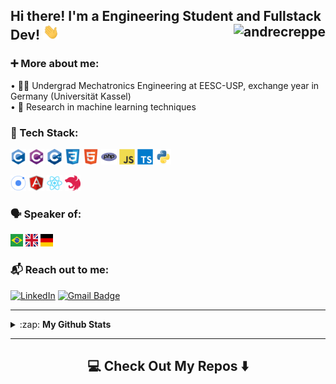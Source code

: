 <h2 align="left"> 
   Hi there! I'm a Engineering Student and Fullstack Dev! <img src="https://github.com/ABSphreak/ABSphreak/blob/master/gifs/Hi.gif" height="25px">
   <img align="right" vertical-align="center" src="https://komarev.com/ghpvc/?username=andrecreppe" alt="andrecreppe" />
</h2>

### ➕ More about me:

•  👨‍💻 Undergrad Mechatronics Engineering at EESC-USP, exchange year in Germany (Universität Kassel)<br>
•  🔬 Research in machine learning techniques<br>

### 🧰 Tech Stack:

<p align="left">
  <img src="https://raw.githubusercontent.com/devicons/devicon/master/icons/c/c-original.svg" alt="c" width="25" height="25"/>
  <img src="https://raw.githubusercontent.com/devicons/devicon/master/icons/csharp/csharp-original.svg" alt="csharp" width="25" height="25"/>
  <img src="https://raw.githubusercontent.com/devicons/devicon/master/icons/cplusplus/cplusplus-original.svg" alt="c" width="25" height="25"/>
  <img src="https://raw.githubusercontent.com/devicons/devicon/master/icons/css3/css3-original.svg" alt="css3"  width="25" height="25"/>
  <img src="https://raw.githubusercontent.com/devicons/devicon/master/icons/html5/html5-original.svg" alt="html5"  width="25" height="25"/>
  <img src="https://github.com/devicons/devicon/blob/master/icons/php/php-original.svg" alt="php" width="25" height="25"/>
  <img src="https://raw.githubusercontent.com/devicons/devicon/master/icons/javascript/javascript-original.svg" alt="javascript" width="25" height="25"/>
  <img src="https://raw.githubusercontent.com/devicons/devicon/master/icons/typescript/typescript-original.svg" alt="typescript" width="25" height="25"/>
  <img src="https://raw.githubusercontent.com/devicons/devicon/master/icons/python/python-original.svg" alt="python" width="25" height="25"/>
</p>

<p align="left">
  <img src="https://raw.githubusercontent.com/devicons/devicon/master/icons/ionic/ionic-original.svg" alt="ionic" width="25" height="25"/>
  <img src="https://raw.githubusercontent.com/devicons/devicon/master/icons/angularjs/angularjs-original.svg" alt="angularjs" width="25" height="25"/>
  <img src="https://raw.githubusercontent.com/devicons/devicon/master/icons/react/react-original.svg" alt="react" width="25" height="25"/>
  <img src="https://github.com/devicons/devicon/blob/master/icons/nestjs/nestjs-plain.svg" alt="nestjs" width="25" height="25"/>
</p>


### 🗣️ Speaker of:
<p>
  <img src="https://github.com/lipis/flag-icons/blob/main/flags/1x1/br.svg" alt="es" width="20" height="20"/> 
  <img src="https://github.com/lipis/flag-icons/blob/main/flags/1x1/gb.svg" alt="gb" width="20" height="20"/> 
  <img src="https://github.com/lipis/flag-icons/blob/main/flags/1x1/de.svg" alt="de" width="20" height="20"/>
</p>

### 📬 Reach out to me:

[![LinkedIn](https://img.shields.io/badge/linkedin-%230077B5.svg?style=for-the-badge&logo=linkedin&logoColor=white)](https://www.linkedin.com/in/andrecreppe/)
[![Gmail Badge](https://img.shields.io/badge/-Gmail-c14438?style=flat-square&logo=Gmail&logoColor=white&link=mailto:andrecrepper@gmail.com)](mailto:andrecrepper@gmail.com)

<hr>
<details>
   <summary>:zap: <strong> My Github Stats</strong> </summary>
   <img align="left" alt="andrecreppe's Github Stats" src="https://github-readme-stats.vercel.app/api?username=andrecreppe&show_icons=true&hide_border=true" />
   <img align="right" alt="favourite langs" src="https://github-readme-stats.vercel.app/api/top-langs/?username=andrecreppe&language=compact&hide_border=true" />
</details>

<hr>

<h2  align="center">💻 Check Out My Repos ⬇️ </h2>
